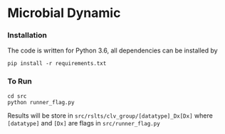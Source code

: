 # Microbial Dynamic

### Installation

The code is written for Python 3.6, all dependencies can be installed by

```
pip install -r requirements.txt
```

### To Run

```
cd src
python runner_flag.py
```

Results will be store in `src/rslts/clv_group/[datatype]_Dx[Dx]` where `[datatype]` and `[Dx]` are flags in `src/runner_flag.py`


